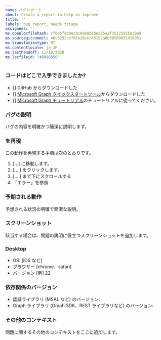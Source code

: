 ```yaml
---
name: バグレポート
about: Create a report to help us improve
title: ''
labels: bug report, needs triage
assignees: ''
ms.openlocfilehash: cf685feb0ecbc09e8b1bea25a2f3517591ba39ad
ms.sourcegitcommit: 46c3252ccf8fe26cec45152a8b38509851d18051
ms.translationtype: MT
ms.contentlocale: ja-JP
ms.lasthandoff: 11/10/2020
ms.locfileid: "48990350"
---
```

### <a name="where-did-you-get-the-code"></a>コードはどこで入手できましたか?

- [] GitHub からダウンロードした
- [] [Microsoft Graph クイックスタートツール](https://developer.microsoft.com/graph/quick-start)からダウンロードした
- [] [Microsoft Graph チュートリアル](https://docs.microsoft.com/graph/tutorials)のチュートリアルに従ってください。

### <a name="describe-the-bug"></a>バグの説明

バグの内容を明確かつ簡潔に説明します。

### <a name="to-reproduce"></a>を再現

この動作を再現する手順は次のとおりです。

1. [...] に移動します。
1. [....] をクリックします。
1. [....] まで下にスクロールする
1. 「エラー」を参照

### <a name="expected-behavior"></a>予期される動作

予想される状況の明確で簡潔な説明。

### <a name="screenshots"></a>スクリーンショット

該当する場合は、問題の説明に役立つスクリーンショットを追加します。

### <a name="desktop"></a>Desktop

- OS: [iOS など]
- ブラウザー [chrome、safari]
- バージョン [例] 22

### <a name="dependency-versions"></a>依存関係のバージョン

- 認証ライブラリ (MSAL など) のバージョン:
- Graph ライブラリ (Graph SDK、REST ライブラリなど) のバージョン:

### <a name="additional-context"></a>その他のコンテキスト

問題に関するその他のコンテキストをここに追加します。
